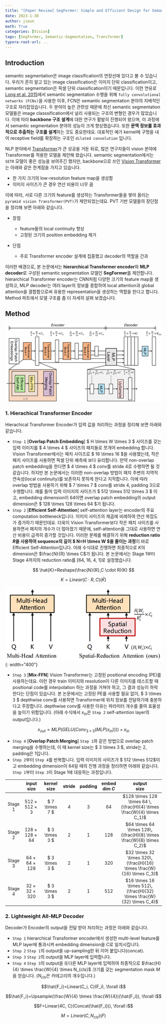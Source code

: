 ```yaml
---
title: "[Paper Review] SegFormer: Simple and Efficient Design for Semantic Segmentation with Transformers"
date: 2023-1-30
author: jieun
math: True
categories: [Vision]
tags: [SegFormer, Semantic-Segmentation, Transformer]
typora-root-url: ..
---
```


## Introduction

semantic segmentation은 image classification의 연장선에 있다고 볼 수 있습니다. 우리가 흔히 알고 있는 image classification은 이미지 단위 classification이고, semantic segmentation은 픽셀 단위 classification이기 때문입니다. 이런 연유로 [Long et al. 2015](https://arxiv.org/pdf/1411.4038.pdf)에서 semantic segmentation 수행을 위해 `fully convolutional networks (FCNs)`을 사용한 이후, FCN은 semantic segmentation 분야의 지배적인 구조로 자리잡았습니다. 두 분야의 높은 관련성 때문에 최신 semantic segmentation 모델들은 image classsification에서 널리 사용되는 구조의 변형인 경우가 많았습니다. 이에 따라 **backbone 구조 설계**에 대한 연구가 활발히 진행되어 왔으며, 이 과정에서 semantic segmentation 분야의 성능이 크게 향상했습니다. 또한 **문맥 정보를 효과적으로 추출하는 구조를 설계**하는 것도 중요한데요. 대표적인 예가 kernel에 구멍을 내어 receptive field를 확장하는 구조인 `dilated convolution` 입니다. 

NLP 분야에서 [Transformer](https://jieun121070.github.io/posts/paper-review-Attention-is-All-You-Need/)가 큰 성공을 거둔 뒤로, 많은 연구자들이 vision 분야에 Transformer를 적용한 모델을 제안해 왔습니다. semantic segmentation에서는 `SETR` 모델이 좋은 성능을 보여주긴 했지만, backbone으로 쓰인 [Vision Transformer](https://jieun121070.github.io/posts/paper-review-An-Image-is-Worth-16x16-Words-Transformers-for-Image-Recognition-at-Scale/)는 아래와 같은 한계점을 가지고 있습니다.

- 한 가지 크기의 low-resolution feature map을 생성함
- 이미지 사이즈가 큰 경우 연산 비용이 너무 큼

이에 따라, 서로 다른 크기의 feature를 생성하는 Transformer들을 쌓아 올리는 `pyramid vision Transformer(PVT)`가 제안되었는데요. PVT 기반 모델들의 장단점을 정리해 보면 아래와 같습니다.

- 장점
  - feature들의 local continuity 향상
  - 고정된 크기의 position embedding 제거

- 단점
  - 주로 Transformer encoder 설계에 집중했고 decoder의 역할을 간과

이러한 배경으로, 본 논문에서는 **hierarchical Transformer encoder**와 **MLP decoder**로 구성된 semantic segmentation 모델인 **SegFormer**를 제안합니다. hierarchical Transformer encoder는 CNN처럼 다양한 크기의 feature map을 생성하고, MLP decoder는 여러 layer의 정보를 종합하여 local attention과 global attention을 결합함으로써 유용한 representation을 생성하는 역할을 한다고 합니다. Method 파트에서 모델 구조를 좀 더 자세히 살펴 보겠습니다.

## Method

![](/assets/img/transformer/segformer.jpg)

### 1. Hierachical Transformer Encoder

Hierachical Transformer Encoder가 입력 값을 처리하는 과정을 정리해 보면 아래와 같습니다. 

- `Step 1` [**Overlap Patch Embedding**] $ H \times W \times 3 $ 사이즈를 갖는 입력 이미지를 $ 4 \times 4 $ 사이즈의 패치들로 쪼개어 embedding 합니다. Vision Transformer에서는 패치 사이즈로 $ 16 \times 16 $을 사용했는데, 작은 패치 사이즈를 사용하면 픽셀 단위 예측에 보다 유리합니다. 만약 non-overlap patch embedding을 한다면  $ 4 \times 4 $ conv를 stride 4로 수행하면 될 것 같습니다. 하지만 본 논문에서는 이러한 non-overlap 방법이 패치 주변의 지역적 연속성(local continuity)를 보존하지 못하게 한다고 지적합니다. 이에 따라 overlap 방법을 사용하기 위해  $ 7 \times 7 $ conv를 stride 4, padding 3으로 수행합니다. 예를 들어 입력 이미지의 사이즈가 $ 512 \times 512 \times 3 $ 이고, embedding dimension이 64이면 overlap patch embedding의 output dimension은 $ 128 \times 128 \times 64 $가 됩니다.
- `Step 2` [**Efficient Self-Attention**] self-attention layer는 encoder의 주요 computation bottleneck입니다. 이미지 사이즈의 제곱에 비례하여 연산 복잡도가 증가하기 때문인데요. 더욱이 Vision Transformer보다 작은 패치 사이즈를 사용하면서 패치의 개수가 더 많아졌기 때문에, self-attention을 그대로 사용하면 연산 비용이 급격히 증가할 것입니다. 이러한 문제를 해결하기 위해 **reduction ratio $R$을 사용하여 sequence의 길이 $ N=H \times W $을 줄이는 과정**이 바로 Efficient Self-Attention입니다. 아래 수식대로 진행하면 최종적으로 $K$의 dimension은 $\frac{N}{R} \times C$가 됩니다. 본 논문에서는 Stage 1부터 Stage 4까지의 reduction ratio를 [64, 16, 4, 1]로 설정했습니다.

$$ \hat{K}=Reshape(\frac{N}{R},C \cdot R)(K) $$

$$ K=Linear(C \cdot R, C)(\hat{K}) $$

![](/assets/img/transformer/eff.jpg){: width="400"}

- `Step 3` [**Mix-FFN**] Vision Transformer는 고정된 positional encoding (PE)를 사용하는데요. 이런 경우 train 이미지와 resolution이 다른 이미지를 테스트할 때 positional code를 interpolation 하는 과정을 거쳐야 하고, 그 결과 성능이 하락한다는 단점이 있습니다. 본 논문에서는 고정된 PE를 사용할 필요 없이,  $ 3 \times 3 $ depthwise conv를 사용하면 Transformer에 위치 정보를 전달하기에 충분하다고 주장합니다. depthwise conv를 사용한 이유는 파라미터 개수를 줄여 효율성을 높이기 위함입니다. (아래 수식에서 $x_{in}$은 `Step 2` self-attention layer의 output입니다.)

$$x_{out}=MLP(GELU(Conv_{3 \times 3}(MLP(x_{in}))))+x_{in}$$

- `Step 4` [**Overlap Patch Merging**] `Step 1`와 같은 방법으로 overlap patch merging을 수행하는데, 이 때 kernel size는 $ 3 \times 3 $, stride는 2, padding은 1입니다.
- `Step 2`부터 `Step 4`를 반복합니다. 입력 이미지의 사이즈가 $ 512 \times 512$이고 embedding dimension이 64일 때의 진행 과정을 정리하면 아래와 같습니다. `Step 1`부터 `Step 3`이 Stage 1에 대응하는 과정입니다.

|         |      input<br />size       | kernel<br />size | stride | padding | embed<br />dim $C$ |                       output<br />size                       |
| :-----: | :------------------------: | :--------------: | :----: | :-----: | :----------------: | :----------------------------------------------------------: |
| Stage 1 | $512 \times 512 \times 3$  |  $ 7 \times 7 $  |   4    |    3    |         64         | $128 \times 128 \times 64 \, (\frac{H}{4} \times \frac{W}{4} \times C_1)$ |
| Stage 2 | $128 \times 128 \times 64$ |  $ 3 \times 3 $  |   2    |    1    |        128         | $64 \times 64 \times 128\, (\frac{H}{8} \times \frac{W}{8} \times C_2)$ |
| Stage 3 | $64 \times 64 \times 128$  |  $ 3 \times 3 $  |   2    |    1    |        320         | $32 \times 32 \times 320\, (\frac{H}{16} \times \frac{W}{16} \times C_3)$ |
| Stage 4 | $32 \times 32 \times 320$  |  $ 3 \times 3 $  |   2    |    1    |        512         | $16 \times 16 \times 512\, (\frac{H}{32} \times \frac{W}{32} \times C_4)$ |



### 2. Lightweight All-MLP Decoder

Decoder가 Encoder의 output을 전달 받아 처리하는 과정은 아래와 같습니다.

- `Step 1` hierarchical Transformer encoder에서 생성한 multi-level feature를 MLP layer에 통과시켜 embedding dimension을 $C$로 일치시킵니다.
- `Step 2` `Step 1`의 output을 up-sampling한 뒤 이어 붙입니다(concat).
- `Step 3` `Step 2`의 output을 MLP layer에 입력합니다.
- `Step 4` `Step 3`의 output을 또다른 MLP layer에 입력하여 최종적으로 $\frac{H}{4} \times \frac{W}{4} \times N_{cls}$ 크기를 갖는 segmentation mask $M$을 얻습니다. ($N_{cls}$은 카테고리의 개수입니다.) 

$$\hat{F_i}=Linear(C_i, C)(F_i), \forall i$$

$$\hat{F_i}=Upsample(\frac{W}{4} \times \frac{W}{4})(\hat{F_i}), \forall i$$

$$F=Linear(4C, C)(Concat(\hat{F_i})), \forall i$$

$$M=Linear(C, N_{cls})(F)$$
